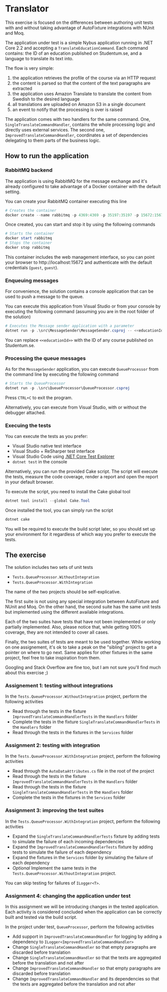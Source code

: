 # Translator

This exercise is focused on the differences between authoring unit tests with and without taking advantage of AutoFixture integrations with NUnit and Moq.

The application under test is a simple Nybus application running in .NET Core 2.2 and accepting a `TranslateEducationCommand`. Each command contains: the ID of an education published on Studentum.se, and a language to translate its text into.

The flow is very simple:
1. the application retrieves the profile of the course via an HTTP request
2. the content is parsed so that the content of the text paragraphs are extracted
3. the application uses Amazon Translate to translate the content from Swedish to the desired language
4. all translations are uploaded on Amazon S3 in a single document
5. an event to notify that the processing is over is raised

The application comes with two handlers for the same command. One, `SingleTranslateCommandHandler`, contains the whole processing logic and directly uses external services. The second one, `ImprovedTranslateCommandHandler`, coordinates a set of dependencies delegating to them parts of the business logic.

## How to run the application

### RabbitMQ backend

The application is using RabbitMQ for the message exchange and it's already configured to take advantage of a Docker container with the default setting.

You can create your RabbitMQ container executing this line
```powershell
# Creates the container
docker create --name rabbitmq -p 4369:4369 -p 35197:35197 -p 15672:15672 -p 5672:5672 rabbitmq:management
```
Once created, you can start and stop it by using the following commands
```powershell
# Starts the container
docker start rabbitmq
# Stops the container
docker stop rabbitmq
```
This container includes the web management interface, so you can point your browser to http://localhost:15672 and authenticate with the default credentials (`guest`, `guest`).

### Enqueuing messages

For convenience, the solution contains a console application that can be used to push a message to the queue.

You can execute this application from Visual Studio or from your console by executing the following command (assuming you are in the root folder of the solution)
```powershell
# Executes the Message sender application with a parameter
dotnet run -p .\src\MessageSender\MessageSender.csproj -- <<educationId>>
```
You can replace `<<educationId>>` with the ID of any course published on Studentum.se.

### Processing the queue messages

As for the `MessageSender` application, you can execute `QueueProcessor` from the command line by executing the following command
```powershell
# Starts the QueueProcessor
dotnet run -p .\src\QueueProcessor\QueueProcessor.csproj
```
Press `CTRL+C` to exit the program.

Alternatively, you can execute from Visual Studio, with or without the debugger attached.

### Execuing the tests

You can execute the tests as you prefer:
* Visual Studio native test interface
* Visual Studio + ReSharper test interface
* Visual Studio Code using [.NET Core Test Explorer](https://marketplace.visualstudio.com/items?itemName=formulahendry.dotnet-test-explorer)
* `dotnet test` in the console

Alternatively, you can run the provided Cake script. The script will execute the tests, measure the code coverage, render a report and open the report in your default browser.

To execute the script, you need to install the Cake global tool
```powershell
dotnet tool install --global Cake.Tool
```
Once installed the tool, you can simply run the script
```powershell
dotnet cake
```

You will be required to execute the build script later, so you should set up your environment for it regardless of which way you prefer to execute the tests.

## The exercise

The solution includes two sets of unit tests

* `Tests.QueueProcessor.WithoutIntegration`
* `Tests.QueueProcessor.WithIntegration`

The name of the two projects should be self-explicative.

The first suite is not using any special integration between AutoFixture and NUnit and Moq. On the other hand, the second suite has the same unit tests but implemented using the different available integrations.

Each of the two suites have tests that have not been implemented or only partially implemented. Also, please notice that, while getting 100% coverage, they are not intended to cover all cases.

Finally, the two suites of tests are meant to be used together. While working on one assignement, it's ok to take a peak on the "sibling" project to get a pointer on where to go next. Same applies for other fixtures in the same project, feel free to take inspiration from them.

Googling and Stack Overflow are fine too, but I am not sure you'll find much about this exercise ;)

### Assignement 1: testing without integrations

In the `Tests.QueueProcessor.WithoutIntegration` project, perform the following activities
* Read through the tests in the fixture `ImprovedTranslateCommandHandlerTests` in the `Handlers` folder
* Complete the tests in the fixture `SingleTranslateCommandHandlerTests` in the `Handlers` folder
* Read through the tests in the fixtures in the `Services` folder

### Assignment 2: testing with integration

In the `Tests.QueueProcessor.WithIntegration` project, perform the following activities
* Read through the `AutoDataAttributes.cs` file in the root of the project
* Read through the tests in the fixture `ImprovedTranslateCommandHandlerTests` in the `Handlers` folder
* Read through the tests in the fixture `SingleTranslateCommandHandlerTests` in the `Handlers` folder
* Complete the tests in the fixtures in the `Services` folder

### Assignment 3: improving the test suites

In the `Tests.QueueProcessor.WithIntegration` project, perform the following activities
* Expand the `SingleTranslateCommandHandlerTests` fixture by adding tests to simulate the failure of each incoming dependencies
* Expand the `ImprovedTranslateCommandHandlerTests` fixture by adding tests to simulate the failure of each dependency
* Expand the fixtures in the `Services` folder by simulating the failure of each dependency
* _Optional_ Implement the same tests in the `Tests.QueueProcessor.WithoutIntegration` project.

You can skip testing for failures of `ILogger<T>`.

### Assignment 4: changing the application under test

In this assignment we will be introducing changes in the tested application. Each activity is considered concluded when the application can be correctly built and tested via the build script.

In the project under test, `QueueProcessor`, perform the following activities
* Add support in `ImprovedTranslateCommandHandler` for logging by adding a dependency to `ILogger<ImprovedTranslateCommandHandler>`
* Change `SingleTranslateCommandHandler` so that empty paragraphs are discarded before translation
* Change `SingleTranslateCommandHandler` so that the texts are aggregated before the translation and not after
* Change `ImprovedTranslateCommandHandler` so that empty paragraphs are discarded before translation
* Change `ImprovedTranslateCommandHandler` and its dependencies so that the texts are aggregated before the translation and not after

